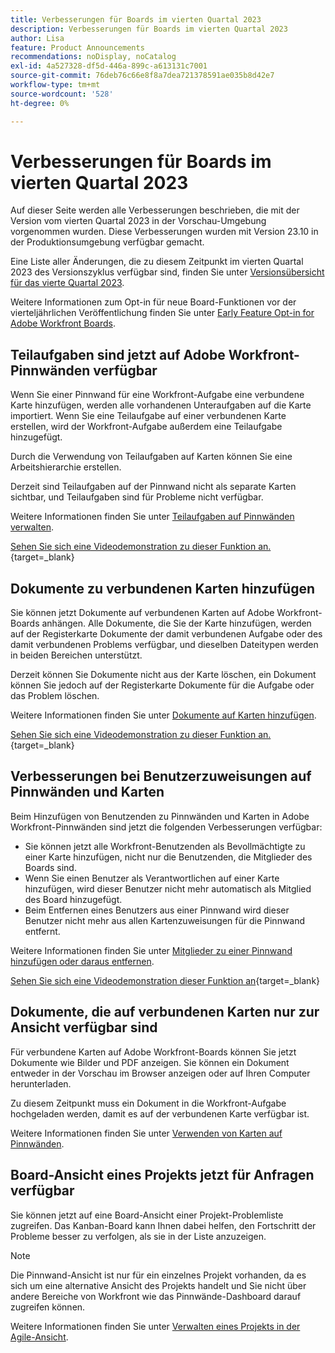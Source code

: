 ```yaml
---
title: Verbesserungen für Boards im vierten Quartal 2023
description: Verbesserungen für Boards im vierten Quartal 2023
author: Lisa
feature: Product Announcements
recommendations: noDisplay, noCatalog
exl-id: 4a527328-df5d-446a-899c-a613131c7001
source-git-commit: 76deb76c66e8f8a7dea721378591ae035b8d42e7
workflow-type: tm+mt
source-wordcount: '528'
ht-degree: 0%

---
```


# Verbesserungen für Boards im vierten Quartal 2023

Auf dieser Seite werden alle Verbesserungen beschrieben, die mit der Version vom vierten Quartal 2023 in der Vorschau-Umgebung vorgenommen wurden. Diese Verbesserungen wurden mit Version 23.10 in der Produktionsumgebung verfügbar gemacht.

Eine Liste aller Änderungen, die zu diesem Zeitpunkt im vierten Quartal 2023 des Versionszyklus verfügbar sind, finden Sie unter [Versionsübersicht für das vierte Quartal 2023](/help/quicksilver/product-announcements/product-releases/23-q4-release-activity/23-q4-release-overview.md).

Weitere Informationen zum Opt-in für neue Board-Funktionen vor der vierteljährlichen Veröffentlichung finden Sie unter [Early Feature Opt-in for Adobe Workfront Boards](/help/quicksilver/agile/get-started-with-boards/boards-early-feature-opt-in.md).

## Teilaufgaben sind jetzt auf Adobe Workfront-Pinnwänden verfügbar

Wenn Sie einer Pinnwand für eine Workfront-Aufgabe eine verbundene Karte hinzufügen, werden alle vorhandenen Unteraufgaben auf die Karte importiert. Wenn Sie eine Teilaufgabe auf einer verbundenen Karte erstellen, wird der Workfront-Aufgabe außerdem eine Teilaufgabe hinzugefügt.

Durch die Verwendung von Teilaufgaben auf Karten können Sie eine Arbeitshierarchie erstellen.

Derzeit sind Teilaufgaben auf der Pinnwand nicht als separate Karten sichtbar, und Teilaufgaben sind für Probleme nicht verfügbar.

Weitere Informationen finden Sie unter [Teilaufgaben auf Pinnwänden verwalten](/help/quicksilver/agile/get-started-with-boards/manage-subtasks-on-boards.md).

[Sehen Sie sich eine Videodemonstration zu dieser Funktion an.](https://video.tv.adobe.com/v/3424860/){target=_blank}

## Dokumente zu verbundenen Karten hinzufügen

Sie können jetzt Dokumente auf verbundenen Karten auf Adobe Workfront-Boards anhängen. Alle Dokumente, die Sie der Karte hinzufügen, werden auf der Registerkarte Dokumente der damit verbundenen Aufgabe oder des damit verbundenen Problems verfügbar, und dieselben Dateitypen werden in beiden Bereichen unterstützt.

Derzeit können Sie Dokumente nicht aus der Karte löschen, ein Dokument können Sie jedoch auf der Registerkarte Dokumente für die Aufgabe oder das Problem löschen.

Weitere Informationen finden Sie unter [Dokumente auf Karten hinzufügen](/help/quicksilver/agile/get-started-with-boards/add-documents-on-cards.md).

[Sehen Sie sich eine Videodemonstration zu dieser Funktion an.](https://video.tv.adobe.com/v/3423070/){target=_blank}

## Verbesserungen bei Benutzerzuweisungen auf Pinnwänden und Karten

Beim Hinzufügen von Benutzenden zu Pinnwänden und Karten in Adobe Workfront-Pinnwänden sind jetzt die folgenden Verbesserungen verfügbar:

* Sie können jetzt alle Workfront-Benutzenden als Bevollmächtigte zu einer Karte hinzufügen, nicht nur die Benutzenden, die Mitglieder des Boards sind.
* Wenn Sie einen Benutzer als Verantwortlichen auf einer Karte hinzufügen, wird dieser Benutzer nicht mehr automatisch als Mitglied des Board hinzugefügt.
* Beim Entfernen eines Benutzers aus einer Pinnwand wird dieser Benutzer nicht mehr aus allen Kartenzuweisungen für die Pinnwand entfernt.

Weitere Informationen finden Sie unter [Mitglieder zu einer Pinnwand hinzufügen oder daraus entfernen](/help/quicksilver/agile/get-started-with-boards/add-members-to-board.md).

[Sehen Sie sich eine Videodemonstration dieser Funktion an](https://video.tv.adobe.com/v/3423222/){target=_blank}

## Dokumente, die auf verbundenen Karten nur zur Ansicht verfügbar sind

Für verbundene Karten auf Adobe Workfront-Boards können Sie jetzt Dokumente wie Bilder und PDF anzeigen. Sie können ein Dokument entweder in der Vorschau im Browser anzeigen oder auf Ihren Computer herunterladen.

Zu diesem Zeitpunkt muss ein Dokument in die Workfront-Aufgabe hochgeladen werden, damit es auf der verbundenen Karte verfügbar ist.

Weitere Informationen finden Sie unter [Verwenden von Karten auf Pinnwänden](/help/quicksilver/agile/get-started-with-boards/connected-cards.md).

## Board-Ansicht eines Projekts jetzt für Anfragen verfügbar

Sie können jetzt auf eine Board-Ansicht einer Projekt-Problemliste zugreifen. Das Kanban-Board kann Ihnen dabei helfen, den Fortschritt der Probleme besser zu verfolgen, als sie in der Liste anzuzeigen.

>[!NOTE]
>
>Die Pinnwand-Ansicht ist nur für ein einzelnes Projekt vorhanden, da es sich um eine alternative Ansicht des Projekts handelt und Sie nicht über andere Bereiche von Workfront wie das Pinnwände-Dashboard darauf zugreifen können.

Weitere Informationen finden Sie unter [Verwalten eines Projekts in der Agile-Ansicht](/help/quicksilver/manage-work/projects/manage-projects/manage-projects-in-agile-view.md).
